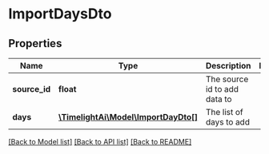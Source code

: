 # ImportDaysDto

## Properties
Name | Type | Description | Notes
------------ | ------------- | ------------- | -------------
**source_id** | **float** | The source id to add data to | 
**days** | [**\TimelightAi\Model\ImportDayDto[]**](ImportDayDto.md) | The list of days to add | 

[[Back to Model list]](../README.md#documentation-for-models) [[Back to API list]](../README.md#documentation-for-api-endpoints) [[Back to README]](../README.md)


